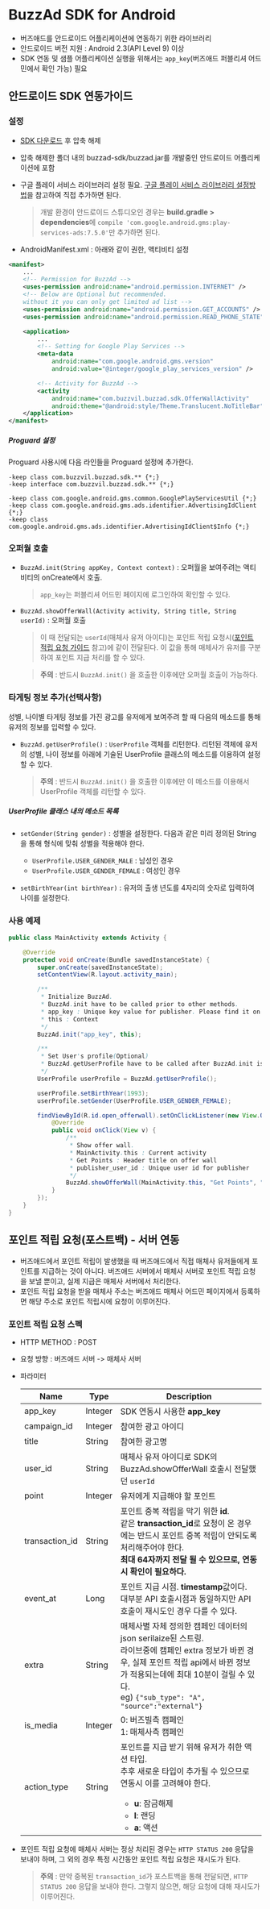# BuzzAd SDK for Android
- 버즈애드를 안드로이드 어플리케이션에 연동하기 위한 라이브러리
- 안드로이드 버전 지원 : Android 2.3(API Level 9) 이상
- SDK 연동 및 샘플 어플리케이션 실행을 위해서는 `app_key`(버즈애드 퍼블리셔 어드민에서 확인 가능) 필요

## 안드로이드 SDK 연동가이드
### 설정
- [SDK 다운로드](https://github.com/Buzzvil/buzzad-sdk-publisher/archive/master.zip) 후 압축 해제
- 압축 해제한 폴더 내의 buzzad-sdk/buzzad.jar를 개발중인 안드로이드 어플리케이션에 포함
- 구글 플레이 서비스 라이브러리 설정 필요. [구글 플레이 서비스 라이브러리 설정방법](https://developers.google.com/android/guides/setup)을 참고하여 직접 추가하면 된다.

    > 개발 환경이 안드로이드 스튜디오인 경우는 **build.gradle > dependencies**에 `compile 'com.google.android.gms:play-services-ads:7.5.0'`만 추가하면 된다.

- AndroidManifest.xml : 아래와 같이 권한, 액티비티 설정
```Xml
<manifest>
    ...
    <!-- Permission for BuzzAd -->
    <uses-permission android:name="android.permission.INTERNET" />
    <!-- Below are Optional but recommended.
    without it you can only get limited ad list -->
    <uses-permission android:name="android.permission.GET_ACCOUNTS" />
    <uses-permission android:name="android.permission.READ_PHONE_STATE" />

    <application>
        ...
        <!-- Setting for Google Play Services -->
        <meta-data
            android:name="com.google.android.gms.version"
            android:value="@integer/google_play_services_version" />

        <!-- Activity for BuzzAd -->
        <activity
            android:name="com.buzzvil.buzzad.sdk.OfferWallActivity"
            android:theme="@android:style/Theme.Translucent.NoTitleBar" />
    </application>
</manifest>
```

##### Proguard 설정
Proguard 사용시에 다음 라인들을 Proguard 설정에 추가한다.

```
-keep class com.buzzvil.buzzad.sdk.** {*;}
-keep interface com.buzzvil.buzzad.sdk.** {*;}

-keep class com.google.android.gms.common.GooglePlayServicesUtil {*;}
-keep class com.google.android.gms.ads.identifier.AdvertisingIdClient {*;}
-keep class com.google.android.gms.ads.identifier.AdvertisingIdClient$Info {*;}
```


### 오퍼월 호출
- `BuzzAd.init(String appKey, Context context)` : 오퍼월을 보여주려는 액티비티의 onCreate에서 호출.

    > `app_key`는 퍼블리셔 어드민 페이지에 로그인하여 확인할 수 있다.

- `BuzzAd.showOfferWall(Activity activity, String title, String userId)` : 오퍼월 호출

    > 이 때 전달되는 `userId`(매체사 유저 아이디)는 포인트 적립 요청시([포인트 적립 요청 가이드](https://github.com/Buzzvil/buzzad-sdk-publisher#포인트-적립-요청포스트백---서버-연동) 참고)에 같이 전달된다. 이 값을 통해 매체사가 유저를 구분하여 포인트 지급 처리를 할 수 있다.

    > **주의** : 반드시 `BuzzAd.init()` 을 호출한 이후에만 오퍼월 호출이 가능하다.

### 타게팅 정보 추가(선택사항)
성별, 나이별 타게팅 정보를 가진 광고를 유저에게 보여주려 할 때 다음의 메소드를 통해 유저의 정보를 입력할 수 있다.

- `BuzzAd.getUserProfile()` : `UserProfile` 객체를 리턴한다. 리턴된 객체에 유저의 성별, 나이 정보를 아래에 기술된 UserProfile 클래스의 메소드를 이용하여 설정할 수 있다.

    > **주의** : 반드시 `BuzzAd.init()` 을 호출한 이후에만 이 메소드를 이용해서 UserProfile 객체를 리턴할 수 있다.

##### UserProfile 클래스 내의 메소드 목록
- `setGender(String gender)` : 성별을 설정한다. 다음과 같은 미리 정의된 String을 통해 형식에 맞춰 성별을 적용해야 한다.
    - `UserProfile.USER_GENDER_MALE` : 남성인 경우
    - `UserProfile.USER_GENDER_FEMALE` : 여성인 경우

- `setBirthYear(int birthYear)` : 유저의 출생 년도를 4자리의 숫자로 입력하여 나이를 설정한다.

### 사용 예제

```Java
public class MainActivity extends Activity {

    @Override
    protected void onCreate(Bundle savedInstanceState) {
        super.onCreate(savedInstanceState);
        setContentView(R.layout.activity_main);

        /**
         * Initialize BuzzAd.
         * BuzzAd.init have to be called prior to other methods.
         * app_key : Unique key value for publisher. Please find it on your BuzzAd dashboard.
         * this : Context
         */
        BuzzAd.init("app_key", this);

        /**
         * Set User's profile(Optional)
         * BuzzAd.getUserProfile have to be called after BuzzAd.init is called.
         */
        UserProfile userProfile = BuzzAd.getUserProfile();

        userProfile.setBirthYear(1993);
        userProfile.setGender(UserProfile.USER_GENDER_FEMALE);

        findViewById(R.id.open_offerwall).setOnClickListener(new View.OnClickListener() {
            @Override
            public void onClick(View v) {
                /**
                 * Show offer wall.
                 * MainActivity.this : Current activity
                 * Get Points : Header title on offer wall
                 * publisher_user_id : Unique user id for publisher
                 */
                BuzzAd.showOfferWall(MainActivity.this, "Get Points", "publisher_user_id");
            }
        });
    }
}
```

## 포인트 적립 요청(포스트백) - 서버 연동
- 버즈애드에서 포인트 적립이 발생했을 때 버즈애드에서 직접 매체사 유저들에게 포인트를 지급하는 것이 아니다. 버즈애드 서버에서 매체사 서버로 포인트 적립 요청을 보낼 뿐이고, 실제 지급은 매체사 서버에서 처리한다.
- 포인트 적립 요청을 받을 매체사 주소는 버즈애드 매체사 어드민 페이지에서 등록하면 해당 주소로 포인트 적립시에 요청이 이루어진다.

### 포인트 적립 요청 스펙
- HTTP METHOD : POST
- 요청 방향 : 버즈애드 서버 -> 매체사 서버
- 파라미터

    | Name  | Type | Description |
    | ------ | ----------| ----------- |
    | app_key  | Integer | SDK 연동시 사용한 **app_key**  |
    | campaign_id | Integer | 참여한 광고 아이디  |
    | title | String | 참여한 광고명  |
    | user_id  | String | 매체사 유저 아이디로 SDK의 BuzzAd.showOfferWall 호출시 전달했던  `userId`|
    | point | Integer | 유저에게 지급해야 할 포인트 |
    | transaction_id | String | 포인트 중복 적립을 막기 위한 **id**.<br>같은 **transaction_id**로 요청이 온 경우에는 반드시 포인트 중복 적립이 안되도록 처리해주어야 한다.<br>**최대 64자까지 전달 될 수 있으므로, 연동 시 확인이 필요하다.**|
    | event_at | Long | 포인트 지급 시점. **timestamp**값이다.<br>대부분 API 호출시점과 동일하지만 API 호출이 재시도인 경우 다를 수 있다.|
    | extra | String | 매체사별 자체 정의한 캠페인 데이터의 json serilaize된 스트링.<br>라이브중에 캠페인 extra 정보가 바뀐 경우, 실제 포인트 적립 api에서 바뀐 정보가 적용되는데에 최대 10분이 걸릴 수 있다.<br>eg) `{"sub_type": "A", "source":"external"}`|
    | is_media | Integer |0: 버즈빌측 캠페인<br>1: 매체사측 캠페인|
    | action_type | String | 포인트를 지급 받기 위해 유저가 취한 액션 타입.<br>추후 새로운 타입이 추가될 수 있으므로 연동시 이를 고려해야 한다. <ul><li><b>u</b>: 잠금해제 </li><li><b>l</b>: 랜딩</li><li><b>a</b>: 액션</li></ul>|

- 포인트 적립 요청에 매체사 서버는 정상 처리된 경우는 `HTTP STATUS 200` 응답을 보내야 하며, 그 외의 경우 특정 시간동안 포인트 적립 요청은 재시도가 된다.
    > **주의** : 만약 중복된 `transaction_id`가 포스트백을 통해 전달되면, `HTTP STATUS 200` 응답을 보내야 한다. 그렇지 않으면, 해당 요청에 대해 재시도가 이루어진다.
